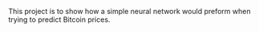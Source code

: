 This project is to show how a simple neural network would preform when trying to predict Bitcoin prices.
